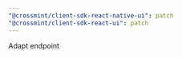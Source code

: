 ```yaml
---
"@crossmint/client-sdk-react-native-ui": patch
"@crossmint/client-sdk-react-ui": patch
---
```


Adapt endpoint
